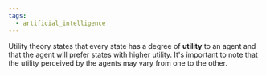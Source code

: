 ```yaml
---
tags:
  - artificial_intelligence
---
```

Utility theory states that every state has a degree of **utility** to an agent and that the agent will prefer states with higher utility. It's important to note that the utility perceived by the agents may vary from one to the other.